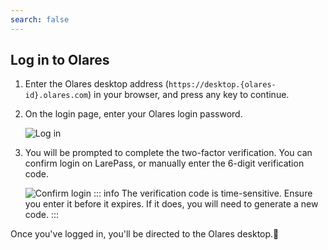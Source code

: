 ```yaml
---
search: false
---
```

## Log in to Olares

1. Enter the Olares desktop address (`https://desktop.{olares-id}.olares.com`) in your browser, and press any key to continue.
2. On the login page, enter your Olares login password.

   ![Log in](/images/manual/get-started/log-in.png#bordered)
3. You will be prompted to complete the two-factor verification. You can confirm login on LarePass, or manually enter the 6-digit verification code.

   ![Confirm login](/images/manual/larepass/confirm-login.png#bordered)
   ::: info
   The verification code is time-sensitive. Ensure you enter it before it expires. If it does, you will need to generate a new code.
   :::

Once you've logged in, you'll be directed to the Olares desktop.🎉